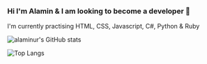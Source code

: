 ### Hi I'm Alamin & I am looking to become a developer 👋

<!--
**alaminur/alaminur** is a ✨ _special_ ✨ repository because its `README.md` (this file) appears on your GitHub profile.

Here are some ideas to get you started:

- 🔭 I’m currently working on ...
- 🌱 I’m currently learning ...
- 👯 I’m looking to collaborate on ...
- 🤔 I’m looking for help with ...
- 💬 Ask me about ...
- 📫 How to reach me: ...
- 😄 Pronouns: ...
- ⚡ Fun fact: ...
-->


I'm currently practising
HTML, CSS, Javascript, C#, Python & Ruby


![alaminur's GitHub stats](https://github-readme-stats.vercel.app/api?username=alaminur&show_icons=true&theme=radical)


![Top Langs](https://github-readme-stats.vercel.app/api/top-langs/?username=alaminur&layout=compact&theme=radical)
